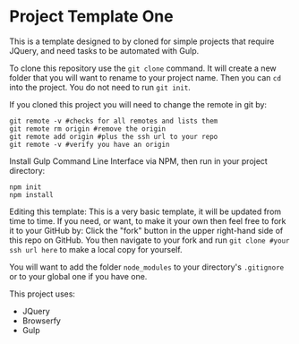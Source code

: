 # Project Template One

This is a template designed to by cloned for simple projects that require JQuery, and need tasks to be automated with Gulp.

To clone this repository use the `git clone` command. It will create a new folder that you will want to rename to your project name. Then you can `cd` into the project. You do not need to run `git init`.

If you cloned this project you will need to change the remote in git by:
```
git remote -v #checks for all remotes and lists them
git remote rm origin #remove the origin
git remote add origin #plus the ssh url to your repo
git remote -v #verify you have an origin
```
Install Gulp Command Line Interface via NPM, then run in your project directory:
```
npm init 
npm install
```

Editing this template:
This is a very basic template, it will be updated from time to time. If you need, or want, to make it your own then feel free to fork it to your GitHub by:
Click the "fork" button in the upper right-hand side of this repo on GitHub. You then navigate to your fork and run `git clone #your ssh url here` to make a local copy for yourself.  

You will want to add the folder `node_modules` to your directory's `.gitignore` or to your global one if you have one. 

This project uses:
+ JQuery
+ Browserfy
+ Gulp